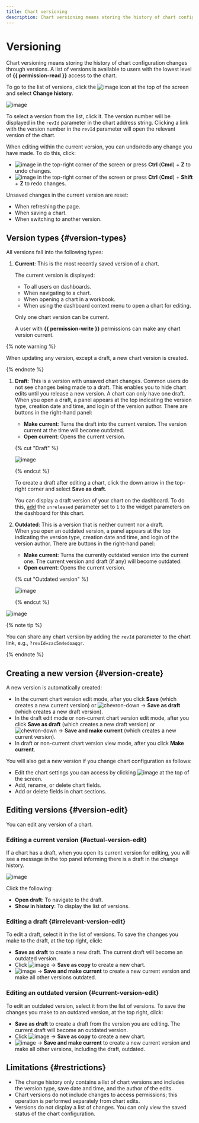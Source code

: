 ```yaml
---
title: Chart versioning
description: Chart versioning means storing the history of chart configuration changes through versions. A list of versions is available to users with the lowest level of {{ permission-read }} access to the chart.
---
```


# Versioning

Chart versioning means storing the history of chart configuration changes through versions. A list of versions is available to users with the lowest level of **{{ permission-read }}** access to the chart.

To go to the list of versions, click the ![image](../../../_assets/console-icons/ellipsis.svg) icon at the top of the screen and select **Change history**.

![image](../../../_assets/datalens/concepts/chart-version-list.png)

To select a version from the list, click it. The version number will be displayed in the `revId` parameter in the chart address string. Clicking a link with the version number in the `revId` parameter will open the relevant version of the chart.

When editing within the current version, you can undo/redo any change you have made. To do this, click:

* ![image](../../../_assets/console-icons/arrow-uturn-ccw-left.svg) in the top-right corner of the screen or press **Ctrl** (**Cmd**) + **Z** to undo changes.
* ![image](../../../_assets/console-icons/arrow-uturn-cw-right.svg) in the top-right corner of the screen or press **Ctrl** (**Cmd**) + **Shift** + **Z** to redo changes.

Unsaved changes in the current version are reset:

* When refreshing the page.
* When saving a chart.
* When switching to another version.

## Version types {#version-types}

All versions fall into the following types:

1. **Current**: This is the most recently saved version of a chart.

   The current version is displayed:
   
   * To all users on dashboards.
   * When navigating to a chart.
   * When opening a chart in a workbook.
   * When using the dashboard context menu to open a chart for editing.
   
   Only one chart version can be current.

   A user with **{{ permission-write }}** permissions can make any chart version current.
  
  {% note warning %}
  
  When updating any version, except a draft, a new chart version is created.

  {% endnote %}
  
1. **Draft**: This is a version with unsaved chart changes. Common users do not see changes being made to a draft. This enables you to hide chart edits until you release a new version. A chart can only have one draft. 
   When you open a draft, a panel appears at the top indicating the version type, creation date and time, and login of the version author. There are buttons in the right-hand panel:

   * **Make current**: Turns the draft into the current version. The version current at the time will become outdated.
   * **Open current**: Opens the current version.

   {% cut "Draft" %}
   
   ![image](../../../_assets/datalens/concepts/chart-draft-version.png)

   {% endcut %}

   To create a draft after editing a chart, click the down arrow in the top-right corner and select **Save as draft**.

   You can display a draft version of your chart on the dashboard. To do this, [add](../../operations/chart/add-parameters.md) the `unreleased` parameter set to `1` to the widget parameters on the dashboard for this chart.

1. **Outdated**: This is a version that is neither current nor a draft.  
   When you open an outdated version, a panel appears at the top indicating the version type, creation date and time, and login of the version author. There are buttons in the right-hand panel:

   * **Make current**: Turns the currently outdated version into the current one. The current version and draft (if any) will become outdated.
   * **Open current**: Opens the current version.

   {% cut "Outdated version" %}

   ![image](../../../_assets/datalens/concepts/chart-irrelevant-version.png)

   {% endcut %}

![image](../../../_assets/datalens/concepts/chart-version-types.png)

{% note tip %}

You can share any chart version by adding the `revId` parameter to the chart link, e.g., `?revId=zac5m4edoaqqr`.

{% endnote %}

## Creating a new version {#version-create}

A new version is automatically created:

* In the current chart version edit mode, after you click **Save** (which creates a new current version) or ![chevron-down](../../../_assets/console-icons/chevron-down.svg) → **Save as draft** (which creates a new draft version).
* In the draft edit mode or non-current chart version edit mode, after you click **Save as draft** (which creates a new draft version) or ![chevron-down](../../../_assets/console-icons/chevron-down.svg) → **Save and make current** (which creates a new current version).
* In draft or non-current chart version view mode, after you click **Make current**.

You will also get a new version if you change chart configuration as follows:

* Edit the chart settings you can access by clicking ![image](../../../_assets/console-icons/gear.svg) at the top of the screen.
* Add, rename, or delete chart fields.
* Add or delete fields in chart sections.

## Editing versions {#version-edit}

You can edit any version of a chart.

### Editing a current version {#actual-version-edit}

If a chart has a draft, when you open its current version for editing, you will see a message in the top panel informing there is a draft in the change history.

![image](../../../_assets/datalens/concepts/chart-with-draft-version.png)

Click the following:

* **Open draft**: To navigate to the draft.
* **Show in history**: To display the list of versions.

### Editing a draft {#irrelevant-version-edit}

To edit a draft, select it in the list of versions. To save the changes you make to the draft, at the top right, click:

* **Save as draft** to create a new draft. The current draft will become an outdated version.
* Click ![image](../../../_assets/console-icons/chevron-down.svg) → **Save as copy** to create a new chart.
* ![image](../../../_assets/console-icons/chevron-down.svg) → **Save and make current** to create a new current version and make all other versions outdated.

### Editing an outdated version {#current-version-edit}

To edit an outdated version, select it from the list of versions. To save the changes you make to an outdated version, at the top right, click:

* **Save as draft** to create a draft from the version you are editing. The current draft will become an outdated version.
* Click ![image](../../../_assets/console-icons/chevron-down.svg) → **Save as copy** to create a new chart.
* ![image](../../../_assets/console-icons/chevron-down.svg) → **Save and make current** to create a new current version and make all other versions, including the draft, outdated.

## Limitations {#restrictions}

* The change history only contains a list of chart versions and includes the version type, save date and time, and the author of the edits.
* Chart versions do not include changes to access permissions; this operation is performed separately from chart edits.
* Versions do not display a list of changes. You can only view the saved status of the chart configuration.

